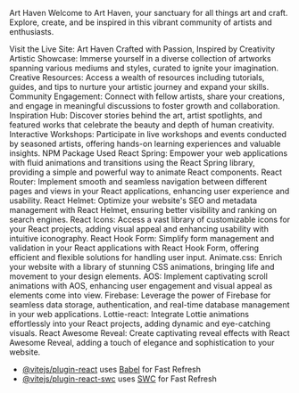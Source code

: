 Art Haven Welcome to Art Haven, your sanctuary for all things art and craft.
Explore, create, and be inspired in this vibrant community of artists and
enthusiasts.

Visit the Live Site: Art Haven Crafted with Passion, Inspired by Creativity
Artistic Showcase: Immerse yourself in a diverse collection of artworks spanning
various mediums and styles, curated to ignite your imagination. Creative
Resources: Access a wealth of resources including tutorials, guides, and tips to
nurture your artistic journey and expand your skills. Community Engagement:
Connect with fellow artists, share your creations, and engage in meaningful
discussions to foster growth and collaboration. Inspiration Hub: Discover
stories behind the art, artist spotlights, and featured works that celebrate the
beauty and depth of human creativity. Interactive Workshops: Participate in live
workshops and events conducted by seasoned artists, offering hands-on learning
experiences and valuable insights. NPM Package Used React Spring: Empower your
web applications with fluid animations and transitions using the React Spring
library, providing a simple and powerful way to animate React components. React
Router: Implement smooth and seamless navigation between different pages and
views in your React applications, enhancing user experience and usability. React
Helmet: Optimize your website's SEO and metadata management with React Helmet,
ensuring better visibility and ranking on search engines. React Icons: Access a
vast library of customizable icons for your React projects, adding visual appeal
and enhancing usability with intuitive iconography. React Hook Form: Simplify
form management and validation in your React applications with React Hook Form,
offering efficient and flexible solutions for handling user input. Animate.css:
Enrich your website with a library of stunning CSS animations, bringing life and
movement to your design elements. AOS: Implement captivating scroll animations
with AOS, enhancing user engagement and visual appeal as elements come into
view. Firebase: Leverage the power of Firebase for seamless data storage,
authentication, and real-time database management in your web applications.
Lottie-react: Integrate Lottie animations effortlessly into your React projects,
adding dynamic and eye-catching visuals. React Awesome Reveal: Create
captivating reveal effects with React Awesome Reveal, adding a touch of elegance
and sophistication to your website.

- [@vitejs/plugin-react](https://github.com/vitejs/vite-plugin-react/blob/main/packages/plugin-react/README.md)
  uses [Babel](https://babeljs.io/) for Fast Refresh
- [@vitejs/plugin-react-swc](https://github.com/vitejs/vite-plugin-react-swc)
  uses [SWC](https://swc.rs/) for Fast Refresh
